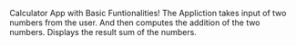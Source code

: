 Calculator App with Basic Funtionalities!
The Appliction takes input of two numbers from the user.
And then computes the addition of the two numbers.
Displays the result sum of the numbers.
